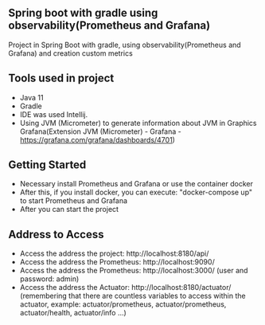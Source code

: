 ## Spring boot with gradle using observability(Prometheus and Grafana)

Project in Spring Boot with gradle, using observability(Prometheus and Grafana) and creation custom metrics

## Tools used in project
* Java 11
* Gradle
* IDE was used Intellij.
* Using JVM (Micrometer) to generate information about JVM in Graphics Grafana(Extension JVM (Micrometer) - Grafana - https://grafana.com/grafana/dashboards/4701)


## Getting Started
* Necessary install Prometheus and Grafana or use the container docker
* After this, if you install docker, you can execute: "docker-compose up" to start Prometheus and Grafana
* After you can start the project

## Address to Access
* Access the address the project: http://localhost:8180/api/
* Access the address the Prometheus: http://localhost:9090/
* Access the address the Prometheus: http://localhost:3000/ (user and password: admin)
* Access the address the Actuator: http://localhost:8180/actuator/ (remembering that there are countless variables to access within the actuator, example: actuator/prometheus, 
  actuator/prometheus, actuator/health, actuator/info ...)